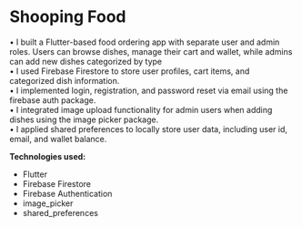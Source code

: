 # Shooping Food

• I built a Flutter-based food ordering app with separate user and admin roles. Users can browse dishes, manage their cart and
wallet, while admins can add new dishes categorized by type  
• I used Firebase Firestore to store user profiles, cart items, and categorized dish information.  
• I implemented login, registration, and password reset via email using the firebase auth package.  
• I integrated image upload functionality for admin users when adding dishes using the image picker package.  
• I applied shared preferences to locally store user data, including user id, email, and wallet balance.  

**Technologies used:**  
- Flutter  
- Firebase Firestore  
- Firebase Authentication  
- image_picker  
- shared_preferences  
